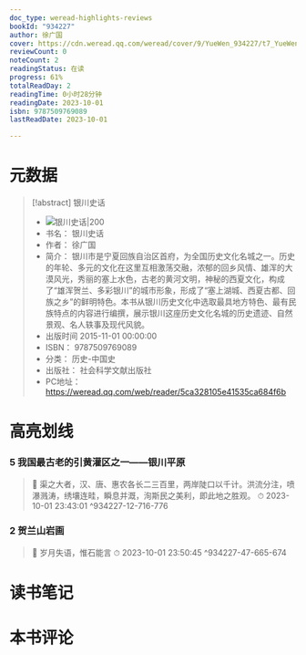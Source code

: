 ```yaml
---
doc_type: weread-highlights-reviews
bookId: "934227"
author: 徐广国
cover: https://cdn.weread.qq.com/weread/cover/9/YueWen_934227/t7_YueWen_934227.jpg
reviewCount: 0
noteCount: 2
readingStatus: 在读
progress: 61%
totalReadDay: 2
readingTime: 0小时28分钟
readingDate: 2023-10-01
isbn: 9787509769089
lastReadDate: 2023-10-01

---
```

# 元数据
> [!abstract] 银川史话
> - ![ 银川史话|200](https://cdn.weread.qq.com/weread/cover/9/YueWen_934227/t7_YueWen_934227.jpg)
> - 书名： 银川史话
> - 作者： 徐广国
> - 简介： 银川市是宁夏回族自治区首府，为全国历史文化名城之一。历史的年轮、多元的文化在这里互相激荡交融，浓郁的回乡风情、雄浑的大漠风光，秀丽的塞上水色，古老的黄河文明，神秘的西夏文化，构成了“雄浑贺兰、多彩银川”的城市形象，形成了“塞上湖城、西夏古都、回族之乡”的鲜明特色。本书从银川历史文化中选取最具地方特色、最有民族特点的内容进行编撰，展示银川这座历史文化名城的历史遗迹、自然景观、名人轶事及现代风貌。
> - 出版时间 2015-11-01 00:00:00
> - ISBN： 9787509769089
> - 分类： 历史-中国史
> - 出版社： 社会科学文献出版社
> - PC地址：https://weread.qq.com/web/reader/5ca328105e41535ca684f6b

# 高亮划线

### 5 我国最古老的引黄灌区之一——银川平原

> 📌 渠之大者，汉、唐、惠农各长二三百里，两岸陡口以千计。洪流分注，喷瀑溅涛，绣壤连畦，瞬息并溉，洵斯民之美利，即此地之胜观。 
> ⏱ 2023-10-01 23:43:01 ^934227-12-716-776

### 2 贺兰山岩画

> 📌 岁月失语，惟石能言 
> ⏱ 2023-10-01 23:50:45 ^934227-47-665-674

# 读书笔记

# 本书评论
